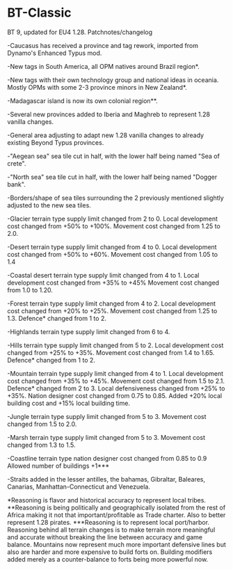 # BT-Classic
BT 9, updated for EU4 1.28.
Patchnotes/changelog

-Caucasus has received a province and tag rework, imported from Dynamo's Enhanced Typus mod.

-New tags in South America, all OPM natives around Brazil region*.

-New tags with their own technology group and national ideas in oceania. Mostly OPMs with some 2-3 province minors in New Zealand*.

-Madagascar island is now its own colonial region**.

-Several new provinces added to Iberia and Maghreb to represent 1.28 vanilla changes.

-General area adjusting to adapt new 1.28 vanilla changes to already existing Beyond Typus provinces.

-"Aegean sea" sea tile cut in half, with the lower half being named "Sea of crete".

-"North sea" sea tile cut in half, with the lower half being named "Dogger bank".

-Borders/shape of sea tiles surrounding the 2 previously mentioned slightly adjusted to the new sea tiles.

-Glacier terrain type supply limit changed from 2 to 0. 
 Local development cost changed from +50% to +100%. 
 Movement cost changed from 1.25 to 2.0.

-Desert terrain type supply limit changed from 4 to 0.
 Local development cost changed from +50% to +60%.
 Movement cost changed from 1.05 to 1.4

-Coastal desert terrain type supply limit changed from 4 to 1.
 Local development cost changed from +35% to +45%
 Movement cost changed from 1.0 to 1.20.

-Forest terrain type supply limit changed from 4 to 2. 
 Local development cost changed from +20% to +25%. 
 Movement cost changed from 1.25 to 1.3. 
 Defence* changed from 1 to 2.

-Highlands terrain type supply limit changed from 6 to 4.

-Hills terrain type supply limit changed from 5 to 2. 
 Local development cost changed from +25% to +35%. 
 Movement cost changed from 1.4 to 1.65. 
 Defence* changed from 1 to 2.

-Mountain terrain type supply limit changed from 4 to 1. 
 Local development cost changed from +35% to +45%. 
 Movement cost changed from 1.5 to 2.1.
 Defence* changed from 2 to 3.
 Local defensiveness changed from +25% to +35%.
 Nation designer cost changed from 0.75 to 0.85.
 Added +20% local building cost and +15% local building time.

-Jungle terrain type supply limit changed from 5 to 3.
 Movement cost changed from 1.5 to 2.0.

-Marsh terrain type supply limit changed from 5 to 3.
 Movement cost changed from 1.3 to 1.5.

-Coastline terrain type nation designer cost changed from 0.85 to 0.9
 Allowed number of buildings +1***
 
 -Straits added in the lesser antilles, the bahamas, Gibraltar, Baleares, Canarias, Manhattan-Connecticut and Venezuela.
 
 *Reasoning is flavor and historical accuracy to represent local tribes.
 **Reasoning is being politically and geographically isolated from the rest of Africa making it not that important/profitable as Trade charter. Also to better represent 1.28 pirates.
 ***Reasoning is to represent local port/harbor.
 Reasoning behind all terrain changes is to make terrain more meaningful and accurate without breaking the line between accuracy and game balance. 
 Mountains now represent much more important defensive lines but also are harder and more expensive to build forts on. Building modifiers added merely as a counter-balance to forts being more powerful now.
